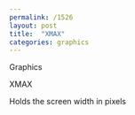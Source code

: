 ```yaml
---
permalink: /1526
layout: post
title:  "XMAX"
categories: graphics
---
```

Graphics

XMAX

Holds the screen width in pixels



